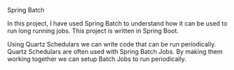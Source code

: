 Spring Batch 

In this project, I have used Spring Batch to understand how it can be used to run long running jobs.
This project is written in Spring Boot. <br/>

Using Quartz Schedulars we can write code that can be run periodically.
Quartz Schedulars are often used with Spring Batch Jobs. By making them working together we can setup Batch Jobs to run periodically.
